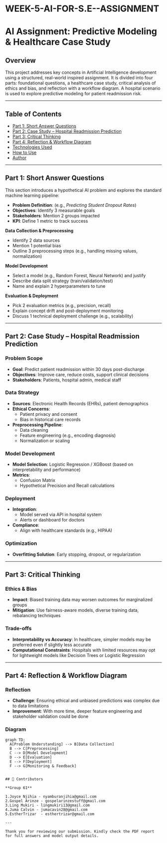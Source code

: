 # WEEK-5-AI-FOR-S.E--ASSIGNMENT

# AI Assignment: Predictive Modeling & Healthcare Case Study

## Overview

This project addresses key concepts in Artificial Intelligence development using a structured, real-world inspired assignment. It is divided into four parts: foundational questions, a healthcare case study, critical analysis of ethics and bias, and reflection with a workflow diagram. A hospital scenario is used to explore predictive modeling for patient readmission risk.

---

## Table of Contents

- [Part 1: Short Answer Questions](#part-1-short-answer-questions)
- [Part 2: Case Study – Hospital Readmission Prediction](#part-2-case-study--hospital-readmission-prediction)
- [Part 3: Critical Thinking](#part-3-critical-thinking)
- [Part 4: Reflection & Workflow Diagram](#part-4-reflection--workflow-diagram)
- [Technologies Used](#technologies-used)
- [How to Use](#how-to-use)
- [Author](#author)

---

## Part 1: Short Answer Questions

This section introduces a hypothetical AI problem and explores the standard machine learning pipeline:

- **Problem Definition**: (e.g., *Predicting Student Dropout Rates*)
- **Objectives**: Identify 3 measurable goals
- **Stakeholders**: Mention 2 groups impacted
- **KPI**: Define 1 metric to track success

**Data Collection & Preprocessing**
- Identify 2 data sources
- Mention 1 potential bias
- Outline 3 preprocessing steps (e.g., handling missing values, normalization)

**Model Development**
- Select a model (e.g., Random Forest, Neural Network) and justify
- Describe data split strategy (train/validation/test)
- Name and explain 2 hyperparameters to tune

**Evaluation & Deployment**
- Pick 2 evaluation metrics (e.g., precision, recall)
- Explain concept drift and post-deployment monitoring
- Discuss 1 technical deployment challenge (e.g., scalability)

---

## Part 2: Case Study – Hospital Readmission Prediction

### Problem Scope
- **Goal**: Predict patient readmission within 30 days post-discharge
- **Objectives**: Improve care, reduce costs, support clinical decisions
- **Stakeholders**: Patients, hospital admin, medical staff

### Data Strategy
- **Sources**: Electronic Health Records (EHRs), patient demographics
- **Ethical Concerns**:
  - Patient privacy and consent
  - Bias in historical care records
- **Preprocessing Pipeline**:
  - Data cleaning
  - Feature engineering (e.g., encoding diagnosis)
  - Normalization or scaling

### Model Development
- **Model Selection**: Logistic Regression / XGBoost (based on interpretability and performance)
- **Metrics**:
  - Confusion Matrix
  - Hypothetical Precision and Recall calculations

### Deployment
- **Integration**:
  - Model served via API in hospital system
  - Alerts or dashboard for doctors
- **Compliance**:
  - Align with healthcare standards (e.g., HIPAA)

### Optimization
- **Overfitting Solution**: Early stopping, dropout, or regularization

---

## Part 3: Critical Thinking

### Ethics & Bias
- **Impact**: Biased training data may worsen outcomes for marginalized groups
- **Mitigation**: Use fairness-aware models, diverse training data, rebalancing techniques

### Trade-offs
- **Interpretability vs Accuracy**: In healthcare, simpler models may be preferred even if slightly less accurate
- **Computational Constraints**: Hospitals with limited resources may opt for lightweight models like Decision Trees or Logistic Regression

---

## Part 4: Reflection & Workflow Diagram

### Reflection
- **Challenge**: Ensuring ethical and unbiased predictions was complex due to data limitations
- **Improvement**: With more time, deeper feature engineering and stakeholder validation could be done

### Diagram
```mermaid
graph TD;
  A[Problem Understanding] --> B[Data Collection]
  B --> C[Preprocessing]
  C --> D[Model Development]
  D --> E[Evaluation]
  E --> F[Deployment]
  F --> G[Monitoring & Feedback]


## 👥 Contributors

**Group 61**  
 
1.Joyce Njihia - nyamburanjihia@gmail.com
2.Gospel Arinze - gospelarinzestuff@gmail.com
3.Ling Mukiri - lingmukiri13@gmail.com
4.Juma Calvin - jumacavin28@gmail.com
5.EstherTrizar  - esthertrizar@gmail.com

---

Thank you for reviewing our submission. Kindly check the PDF report for full answers and model output details.

